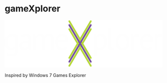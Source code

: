 # gameXplorer

<p align="center">
  <img src="https://github.com/Wolf-Pack-Clan/gameXplorer/blob/master/gameXplorer_c.png?raw=true" alt="gameXplorer"/>
</p>

Inspired by Windows 7 Games Explorer
